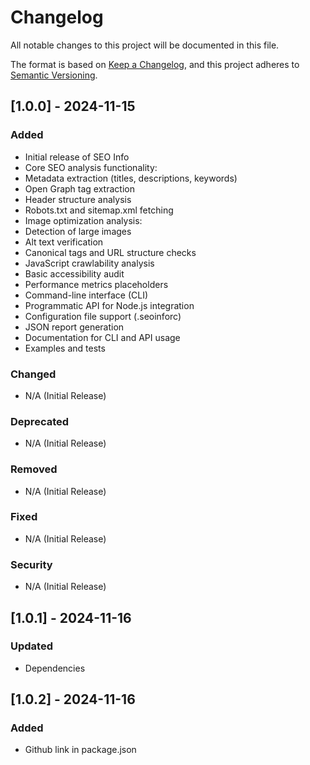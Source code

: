 # Changelog

All notable changes to this project will be documented in this file.

The format is based on [Keep a Changelog](https://keepachangelog.com/en/1.0.0/),
and this project adheres to [Semantic Versioning](https://semver.org/spec/v2.0.0.html).

## [1.0.0] - 2024-11-15

### Added
- Initial release of SEO Info
- Core SEO analysis functionality:
- Metadata extraction (titles, descriptions, keywords)
- Open Graph tag extraction
- Header structure analysis
- Robots.txt and sitemap.xml fetching
- Image optimization analysis:
- Detection of large images
- Alt text verification
- Canonical tags and URL structure checks
- JavaScript crawlability analysis
- Basic accessibility audit
- Performance metrics placeholders
- Command-line interface (CLI)
- Programmatic API for Node.js integration
- Configuration file support (.seoinforc)
- JSON report generation
- Documentation for CLI and API usage
- Examples and tests

### Changed
- N/A (Initial Release)

### Deprecated
- N/A (Initial Release)

### Removed
- N/A (Initial Release)

### Fixed
- N/A (Initial Release)

### Security
- N/A (Initial Release)

## [1.0.1] - 2024-11-16

### Updated

- Dependencies

## [1.0.2] - 2024-11-16

### Added

- Github link in package.json